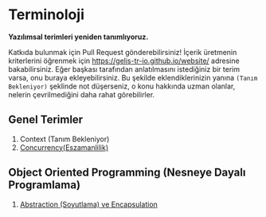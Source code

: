 # Terminoloji

**Yazılımsal terimleri yeniden tanımlıyoruz.**

Katkıda bulunmak için Pull Request gönderebilirsiniz! İçerik üretmenin kriterlerini öğrenmek için https://gelis-tr-io.github.io/website/ adresine bakabilirsiniz. Eğer başkası tarafından anlatılmasını istediğiniz bir terim varsa, onu buraya ekleyebilirsiniz. Bu şekilde eklendiklerinizin yanına `(Tanım Bekleniyor)` şeklinde not düşerseniz, o konu hakkında uzman olanlar, nelerin çevrilmediğini daha rahat görebilirler.

## Genel Terimler

1. Context (Tanım Bekleniyor)
2. [Concurrency(Eszamanlilik)](concurrency/concurrency.md)

## Object Oriented Programming (Nesneye Dayalı Programlama)

1. [Abstraction (Soyutlama) ve Encapsulation](oop/abstraction.md)
